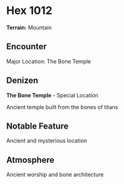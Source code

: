 # Hex 1012

**Terrain:** Mountain

## Encounter
Major Location: The Bone Temple

## Denizen
**The Bone Temple** - Special Location

Ancient temple built from the bones of titans

## Notable Feature
Ancient and mysterious location

## Atmosphere
Ancient worship and bone architecture
